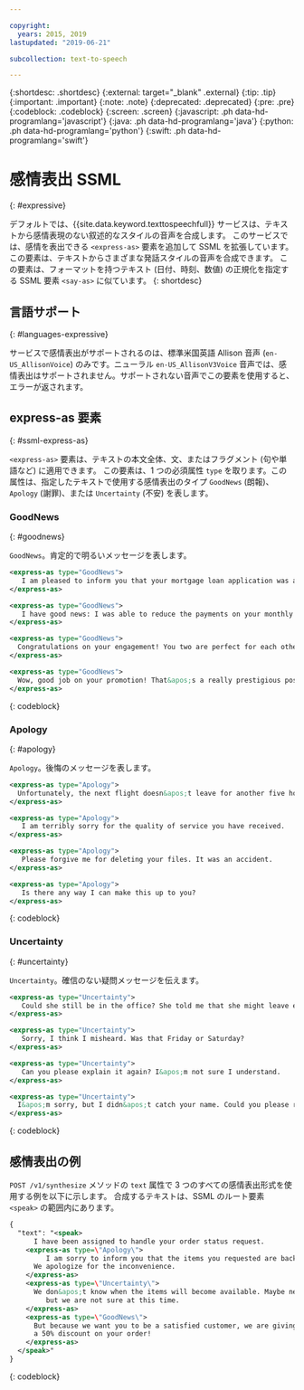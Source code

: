 ```yaml
---

copyright:
  years: 2015, 2019
lastupdated: "2019-06-21"

subcollection: text-to-speech

---
```


{:shortdesc: .shortdesc}
{:external: target="_blank" .external}
{:tip: .tip}
{:important: .important}
{:note: .note}
{:deprecated: .deprecated}
{:pre: .pre}
{:codeblock: .codeblock}
{:screen: .screen}
{:javascript: .ph data-hd-programlang='javascript'}
{:java: .ph data-hd-programlang='java'}
{:python: .ph data-hd-programlang='python'}
{:swift: .ph data-hd-programlang='swift'}

# 感情表出 SSML
{: #expressive}

デフォルトでは、{{site.data.keyword.texttospeechfull}} サービスは、テキストから感情表現のない叙述的なスタイルの音声を合成します。 このサービスでは、感情を表出できる `<express-as>` 要素を追加して SSML を拡張しています。この要素は、テキストからさまざまな発話スタイルの音声を合成できます。 この要素は、フォーマットを持つテキスト (日付、時刻、数値) の正規化を指定する SSML 要素 `<say-as>` に似ています。
{: shortdesc}

## 言語サポート
{: #languages-expressive}

サービスで感情表出がサポートされるのは、標準米国英語 Allison 音声 (`en-US_AllisonVoice`) のみです。ニューラル `en-US_AllisonV3Voice` 音声では、感情表出はサポートされません。サポートされない音声でこの要素を使用すると、エラーが返されます。

## express-as 要素
{: #ssml-express-as}

`<express-as>` 要素は、テキストの本文全体、文、またはフラグメント (句や単語など) に適用できます。 この要素は、1 つの必須属性 `type` を取ります。この属性は、指定したテキストで使用する感情表出のタイプ `GoodNews` (朗報)、`Apology` (謝罪)、または `Uncertainty` (不安) を表します。

### GoodNews
{: #goodnews}

`GoodNews`。肯定的で明るいメッセージを表します。

```xml
<express-as type="GoodNews">
   I am pleased to inform you that your mortgage loan application was approved.
</express-as>

<express-as type="GoodNews">
   I have good news: I was able to reduce the payments on your monthly bill!
</express-as>

<express-as type="GoodNews">
  Congratulations on your engagement! You two are perfect for each other!
</express-as>

<express-as type="GoodNews">
  Wow, good job on your promotion! That&apos;s a really prestigious position!
</express-as>
```
{: codeblock}

### Apology
{: #apology}

`Apology`。後悔のメッセージを表します。

```xml
<express-as type="Apology">
  Unfortunately, the next flight doesn&apos;t leave for another five hours.
</express-as>

<express-as type="Apology">
   I am terribly sorry for the quality of service you have received.
</express-as>

<express-as type="Apology">
   Please forgive me for deleting your files. It was an accident.
</express-as>

<express-as type="Apology">
   Is there any way I can make this up to you?
</express-as>
```
{: codeblock}

### Uncertainty
{: #uncertainty}

`Uncertainty`。確信のない疑問メッセージを伝えます。

```xml
<express-as type="Uncertainty">
   Could she still be in the office? She told me that she might leave early.
</express-as>

<express-as type="Uncertainty">
   Sorry, I think I misheard. Was that Friday or Saturday?
</express-as>

<express-as type="Uncertainty">
   Can you please explain it again? I&apos;m not sure I understand.
</express-as>

<express-as type="Uncertainty">
  I&apos;m sorry, but I didn&apos;t catch your name. Could you please repeat it?
</express-as>
```
{: codeblock}

## 感情表出の例

`POST /v1/synthesize` メソッドの `text` 属性で 3 つのすべての感情表出形式を使用する例を以下に示します。 合成するテキストは、SSML のルート要素 `<speak>` の範囲内にあります。

```xml
{
  "text": "<speak>
      I have been assigned to handle your order status request.
    <express-as type=\"Apology\">
         I am sorry to inform you that the items you requested are backordered.
      We apologize for the inconvenience.
    </express-as>
    <express-as type=\"Uncertainty\">
      We don&apos;t know when the items will become available. Maybe next week,
         but we are not sure at this time.
    </express-as>
    <express-as type=\"GoodNews\">
      But because we want you to be a satisfied customer, we are giving you
      a 50% discount on your order!
    </express-as>
  </speak>"
}
```
{: codeblock}
